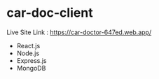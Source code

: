 # car-doc-client

Live Site Link : https://car-doctor-647ed.web.app/


* React.js
* Node.js
* Express.js
* MongoDB
